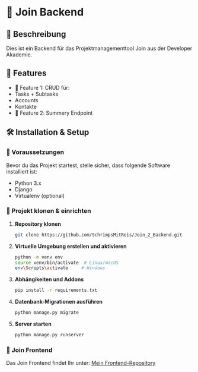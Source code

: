 # 📌 Join Backend

## 📖 Beschreibung
Dies ist ein Backend für das Projektmanagementtool Join aus der Developer Akademie. 

## 🚀 Features
- 🔹 Feature 1: CRUD für:
-   Tasks + Subtasks
-   Accounts
-   Kontakte
- 🔹 Feature 2: Summery Endpoint

## 🛠 Installation & Setup

### 🔹 Voraussetzungen
Bevor du das Projekt startest, stelle sicher, dass folgende Software installiert ist:
- Python 3.x
- Django
- Virtualenv (optional)

### 🔹 Projekt klonen & einrichten

1. **Repository klonen**  
   ```bash
   git clone https://github.com/SchrimpsMitReis/Join_2_Backend.git

2. **Virtuelle Umgebung erstellen und aktivieren**
   ```bash
   python -m venv env
   source venv/bin/activate  # Linux/macOS
   env\Scripts\activate     # Windows

3. **Abhängikeiten und Addons**
   ```bash
   pip install -r requirements.txt

4. **Datenbank-Migrationen ausführen**
   ```bash
   python manage.py migrate

5. **Server starten**
   ```bash
   python manage.py runserver


### 🔹 Join Frontend

Das Join Frontend findet Ihr unter:
[Mein Frontend-Repository](https://github.com/SchrimpsMitReis/Join_2_Frontend)